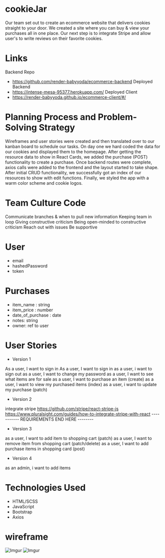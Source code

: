 # cookieJar
Our team set out to create an ecommerce website that delivers cookies straight to your door. We created a site where you can buy & view your purchases all in one place. Our next step is to integrate Stripe and allow user's to write reviews on their favorite cookies.

# Links
Backend Repo
- https://github.com/render-babyyoda/ecommerce-backend
Deployed Backend
- https://intense-mesa-95377.herokuapp.com/
Deployed Client
- https://render-babyyoda.github.io/ecommerce-client/#/

# Planning Process and Problem-Solving Strategy
Wireframes and user stories were created and then translated over to our kanban board to schedule our tasks. On day one we hard coded the data for our cookies and displayed them to the homepage. After getting the resource data to show in React Cards, we added the purchase (POST) functionality to create a purchase. Once backend routes were complete, axios calls were added to the frontend and the layout started to take shape. After initial CRUD functionality, we successfully got an index of our resources to show with edit functions. Finally, we styled the app with a warm color scheme and cookie logos.

# Team Culture Code
Communicate branches & when to pull new information
Keeping team in loop
Giving constructive criticism
Being open-minded to constructive criticism
Reach out with issues
Be supportive


# User
- email
- hashedPassword
- token

# Purchases
- item_name : string
- item_price : number
- date_of_purchase : date
- notes: string
- owner: ref to user

# User Stories
- Version 1

As a user, I want to sign in
As a user, I want to sign in
as a user, i want to sign out
as a user, I want to change my password
as a user, I want to see what items are for sale
as a user, I want to purchase an item (create)
as a user, I want to view my purchased items (index)
as a user, i want to update my purchase (patch)
- Version 2

integrate stripe https://github.com/stripe/react-stripe-js
https://www.pluralsight.com/guides/how-to-integrate-stripe-with-react
----------- REQUIREMENTS END HERE --------

- Version 3

as a user, I want to add item to shopping cart (patch)
as a user, I want to remove item from shopping cart (patch/delete)
as a user, I want to add purchase items in shopping card (post)
- Version 4

as an admin, i want to add items

# Technologies Used
* HTML/SCSS
* JavaScript
* Bootstrap
* Axios

# wireframe
![Imgur](https://imgur.com/bNCqZnz.png)
![Imgur](https://imgur.com/orH9gvx.png)
